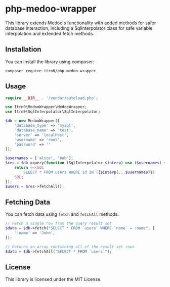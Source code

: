 # php-medoo-wrapper

This library extends Medoo's functionality with added methods for safer database interaction, including a SqlInterpolator class for safe variable interpolation and extended fetch methods.

## Installation

You can install the library using composer:

```
composer require itrn0/php-medoo-wrapper
```

## Usage

```php
require __DIR__ . '/vendor/autoload.php';

use Itrn0\MedooWrapper\MedooWrapper;
use Itrn0\SqlInterpolator\SqlInterpolator;

$db = new MedooWrapper([
    'database_type' => 'mysql',
    'database_name' => 'test',
    'server' => 'localhost',
    'username' => 'root',
    'password' => ''
]);

$usernames = ['alice', 'bob'];
$res = $db->query(function (SqlInterpolator $interp) use ($usernames) {
    return <<<SQL
        SELECT * FROM users WHERE id IN ({$interp(...$usernames)})
    SQL;
});
$users = $res->fetchAll();
```

## Fetching Data

You can fetch data using `fetch` and `fetchAll` methods.

```php
// Fetch a single row from the query result set
$data = $db->fetch("SELECT * FROM `users` WHERE `name` = :name", [
    ':name' => 'John',
]);

// Returns an array containing all of the result set rows
$data = $db->fetchAll("SELECT * FROM `users`");
```

## License

This library is licensed under the MIT License.